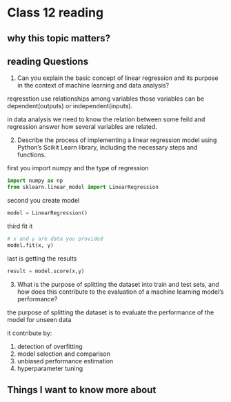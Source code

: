 # Class 12 reading

## why this topic matters?


## reading Questions

1. Can you explain the basic concept of linear regression and its purpose in the context of machine learning and data analysis?

reqresstion use relationships among variables those variables can be dependent(outputs) or independent(inputs).

in data analysis we need to know the relation between some feild and regression answer how several variables are related.

2. Describe the process of implementing a linear regression model using Python’s Scikit Learn library, including the necessary steps and functions.

first you import numpy and the type of regression

```python
import numpy as np
from sklearn.linear_model import LinearRegression
```

second you create model

```python
model = LinearRegression()
```

third fit it

```python
# x and y are data you provided
model.fit(x, y)
```

last is getting the results

```python
result = model.score(x,y)
```

3. What is the purpose of splitting the dataset into train and test sets, and how does this contribute to the evaluation of a machine learning model’s performance?

the purpose of splitting the dataset is to evaluate the performance of the model for unseen data

it contribute by:

1. detection of overfitting
2. model selection and comparison
3. unbiased performance estimation
4. hyperparameter tuning

## Things I want to know more about